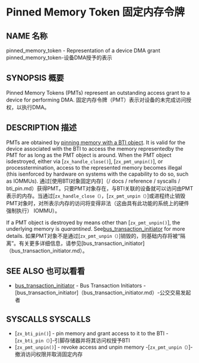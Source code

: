  
# Pinned Memory Token  固定内存令牌 

 
## NAME  名称 

pinned_memory_token - Representation of a device DMA grant  pinned_memory_token-设备DMA授予的表示

 
## SYNOPSIS  概要 

Pinned Memory Tokens (PMTs) represent an outstanding access grant to a device for performing DMA. 固定内存令牌（PMT）表示对设备的未完成访问授权，以执行DMA。

 
## DESCRIPTION  描述 

PMTs are obtained by [pinning memory with a BTI object](/docs/reference/syscalls/bti_pin.md). It is valid for the device associated with the BTI to access the memory representedby the PMT for as long as the PMT object is around.  When the PMT object isdestroyed, either via [`zx_handle_close()`], [`zx_pmt_unpin()`], or processtermination, access to the represented memory becomes illegal (this isenforced by hardware on systems with the capability to do so, such as IOMMUs). 通过[使用BTI对象固定内存]（/ docs / reference / syscalls / bti_pin.md）获得PMT。只要PMT对象存在，与BTI关联的设备就可以访问由PMT表示的内存。当通过[`zx_handle_close（）`，[`zx_pmt_unpin（）`]或进程终止销毁PMT对象时，对所表示内存的访问将变得非法（这由具有此功能的系统上的硬件强制执行） IOMMU）。

If a PMT object is destroyed by means other than [`zx_pmt_unpin()`], the underlying memory is *quarantined*.  See[bus_transaction_initiator](bus_transaction_initiator.md) for more details. 如果PMT对象不是通过[`zx_pmt_unpin（）`]销毁的，则基础内存将被“隔离”。有关更多详细信息，请参见[bus_transaction_initiator]（bus_transaction_initiator.md）。

 
## SEE ALSO  也可以看看 

 
 - [bus_transaction_initiator](bus_transaction_initiator.md) - Bus Transaction Initiators  -[bus_transaction_initiator]（bus_transaction_initiator.md）-公交交易发起者

 
## SYSCALLS  SYSCALLS 

 
 - [`zx_bti_pin()`] - pin memory and grant access to it to the BTI  -[`zx_bti_pin（）`]-引脚存储器并将其访问权授予BTI
 - [`zx_pmt_unpin()`] - revoke access and unpin memory  -[`zx_pmt_unpin（）`]-撤消访问权限并取消固定内存


